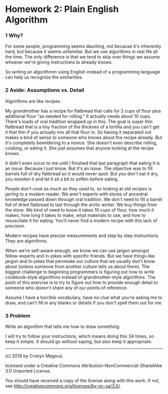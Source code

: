 # Homework 2: Plain English Algorithm

### 1 Why?

For some people, programming seems daunting, not because it's inherently hard, but
because it seems unfamiliar. But we use algorithms in real life all the time. The 
only difference is that we tend to skip over things we assume whoever we're giving
instructions to already knows.

So writing an algorithmm using English instead of a programming language can help
us recognize the similarities.

### 2 Aside: Assumptions vs. Detail

Algorithms are like recipes. 

My grandmother has a recipe for flatbread that calls 
for 2 cups of flour plus additional flour "as needed for rolling." It actually 
needs about 10 cups. There's loads of oral tradition wrapped
up in this. The goal is super thin flatbread that is a tiny fraction of the thicknes
of a tortilla and you can't get it that thin if you actually mix all that flour in.
So having it separated out makes a kind of sense to someone who knows about the
recipe already. But it's completely bewildering to a novice. She doesn't even describe 
rolling, cooking, or eating it. She just assumes that anyone looking at the recipe *knows*.

It didn't even occur to me until I finished that last paragraph that eating it is an issue. Because I just *know*. 
But it's an issue. The objective was to fill barrels full of dry flatbread so it
would never spoil. But you don't eat it dry, you moisten it and let it sit a bit to 
soften before eating. 

People 
don't cook as much as they used to, so looking at old recipes is jarring to a modern
reader. We aren't experts with stores of ancestral knowledge passed down through oral
tradition. We don't need to fill a barrel full of dried flatbread to last through the 
arctic winter. We buy things from the store. We kind of need to know it takes 10 cups 
of flour, how much it makes, how long it takes to make, what materials to use, and how 
to resuscitate it for eating. You'll never find a modern recipe with this lack of precision.

Modern recipes have precise measurements and step by step instructions. They are
algorithms. 

When we're self-aware enough,
we know we can use jargon amongst fellow-experts and in-jokes with specific friends. But
we have things like jargon and in-jokes that permeate our culture that we usually don't know about (unless someone from another culture tells us about them). The biggest challenge to
beginning programmers is figuring out how to write cookbook-style algorithms instead of
grandmother-style algorithms. The point of this exercise is to try to figure out how to provide enough detail
to someone who doesn't share any of our points of reference.

Assume I have a horrible vocabulary, have no clue what you're asking me to draw, 
and can't fill in any blanks or details if you don't spell them out for me.

### 3 Problem

Write an algorithm that tells me how to draw something. 

I will try to follow your instructions, which means doing this 34 times, so keep it simple. 
It should go without saying, but also keep it appropriate.

---
(c) 2019 by Cristyn Magnus.

licensed under a
Creative Commons Attribution-NonCommercial-ShareAlike 3.0 Unported License.

You should have received a copy of the license along with this
work.  If not, see http://creativecommons.org/licenses/by-nc-sa/3.0/.